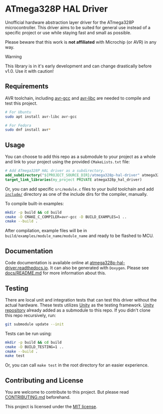 # ATmega328P HAL Driver

Unofficial hardware abstraction layer driver for the ATmega328P microcontroller.
This driver aims to be suited for general use instead of a specific project or
use while staying fast and small as possible.

Please beware that this work is **not affiliated** with Microchip (or AVR) in
any way.

> [!WARNING]
>
> This library is in it's early development and can change drastically before
> v1.0. Use it with caution!

## Requirements

AVR toolchain, including [avr-gcc](https://gcc.gnu.org/wiki/avr-gcc) and
[avr-libc](https://www.nongnu.org/avr-libc/) are needed to compile and test this
project.

```sh
# For Ubuntu
sudo apt install avr-libc avr-gcc

# For Fedora
sudo dnf install avr*
```

## Usage

You can choose to add this repo as a submodule to your project as a whole and
link to your project using the provided `CMakeLists.txt` file:

```cmake
# Add ATmega328P HAL driver as a subdirectory.
add_subdirectory("${PROJECT_SOURCE_DIR}/atmega328p-hal-driver" atmega328p_hal_build)
target_link_libraries(my_project PRIVATE atmega328p_hal_driver)
```

Or, you can add specific `src/module.c` files to your build toolchain and add
[`include/`](include/) directory as one of the include dirs for the compiler,
manually.

To compile built-in examples:

```sh
mkdir -p build && cd build
cmake -D CMAKE_C_COMPILER=avr-gcc -D BUILD_EXAMPLES=1 ..
cmake --build .
```

After compilation, example files will be in `build/examples/module_name/module_name`
and ready to be flashed to MCU.

## Documentation

Code documentation is available online at [atmega328p-hal-driver.readthedocs.io](https://atmega328p-hal-driver.readthedocs.io).
It can also be generated with `Doxygen`. Please see [docs/README.md](docs/README.md)
for more information about this.

## Testing

There are local unit and integration tests that can test this driver without the
actual hardware. These tests utilizes [Unity](https://www.throwtheswitch.org/unity)
as the testing framework. [Unity repository](https://github.com/ThrowTheSwitch/Unity)
already added as a submodule to this repo. If you didn't clone this repo
recursively, run:

```sh
git submodule update --init
```

Tests can be run using:

```sh
mkdir -p build && cd build
cmake -D BUILD_TESTING=1 ..
cmake --build .
make test
```

Or, you can call `make test` in the root directory for an easier experience.

## Contributing and License

You are welcome to contribute to this project. But please read
[CONTRIBUTING.md](CONTRIBUTING.md) beforehand.

This project is licensed under the [MIT license](LICENSE).
